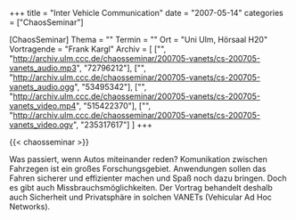 +++
title = "Inter Vehicle Communication"
date = "2007-05-14"
categories = ["ChaosSeminar"]

[ChaosSeminar]
Thema = ""
Termin = ""
Ort = "Uni Ulm, Hörsaal H20"
Vortragende = "Frank Kargl"
Archiv = [
	["", "http://archiv.ulm.ccc.de/chaosseminar/200705-vanets/cs-200705-vanets_audio.mp3", "72796212"],
	["", "http://archiv.ulm.ccc.de/chaosseminar/200705-vanets/cs-200705-vanets_audio.ogg", "53495342"],
	["", "http://archiv.ulm.ccc.de/chaosseminar/200705-vanets/cs-200705-vanets_video.mp4", "515422370"],
	["", "http://archiv.ulm.ccc.de/chaosseminar/200705-vanets/cs-200705-vanets_video.ogv", "235317617"]
	]
+++

{{< chaosseminar >}}

Was passiert, wenn Autos miteinander reden? Komunikation zwischen Fahrzegen ist ein großes Forschungsgebiet. Anwendungen sollen das Fahren sicherer und effizienter machen und Spaß noch dazu bringen. Doch es gibt auch Missbrauchsmöglichkeiten. Der Vortrag behandelt deshalb auch Sicherheit und Privatsphäre in solchen VANETs (Vehicular Ad Hoc Networks).
